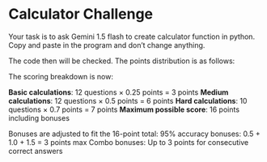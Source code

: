 # Calculator Challenge

Your task is to ask Gemini 1.5 flash to create calculator function in python. Copy and paste in the program and don’t change anything.

The code then will be checked. The points distribution is as follows:

The scoring breakdown is now:

**Basic calculations**: 12 questions × 0.25 points = 3 points
**Medium calculations**: 12 questions × 0.5 points = 6 points
**Hard calculations**: 10 questions × 0.7 points = 7 points
**Maximum possible score**: 16 points including bonuses

Bonuses are adjusted to fit the 16-point total:
95% accuracy bonuses: 0.5 + 1.0 + 1.5 = 3 points max
Combo bonuses: Up to 3 points for consecutive correct answers
